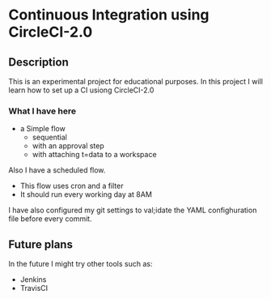 # Continuous Integration using CircleCI-2.0

## Description 

This is an experimental project for educational purposes. 
In this project I will learn how to set up a CI usiong CircleCI-2.0

### What I have here

- a Simple flow
    - sequential
    - with an approval step
    - with attaching t=data to a workspace

Also I have a scheduled flow.
  - This flow uses cron and a filter
  - It should run every working day at 8AM

I have also configured my git settings to val;idate the YAML confighuration file before every commit. 

## Future plans

In the future I might try other tools such as:

- Jenkins
- TravisCI